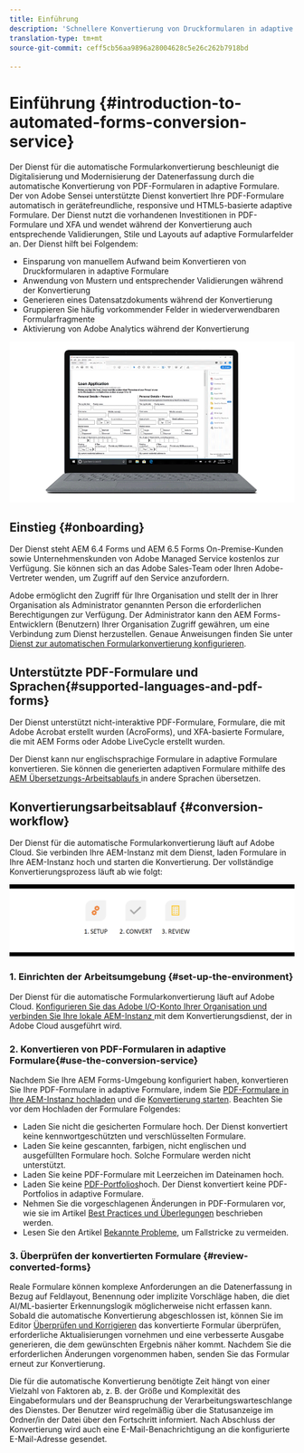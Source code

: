 ```yaml
---
title: Einführung
description: 'Schnellere Konvertierung von Druckformularen in adaptive Formulare '
translation-type: tm+mt
source-git-commit: ceff5cb56aa9896a28004628c5e26c262b7918bd

---
```



# Einführung {#introduction-to-automated-forms-conversion-service}

Der Dienst für die automatische Formularkonvertierung beschleunigt die Digitalisierung und Modernisierung der Datenerfassung durch die automatische Konvertierung von PDF-Formularen in adaptive Formulare. Der von Adobe Sensei unterstützte Dienst konvertiert Ihre PDF-Formulare automatisch in gerätefreundliche, responsive und HTML5-basierte adaptive Formulare. Der Dienst nutzt die vorhandenen Investitionen in PDF-Formulare und XFA und wendet während der Konvertierung auch entsprechende Validierungen, Stile und Layouts auf adaptive Formularfelder an. Der Dienst hilft bei Folgendem:

* Einsparung von manuellem Aufwand beim Konvertieren von Druckformularen in adaptive Formulare
* Anwendung von Mustern und entsprechender Validierungen während der Konvertierung 
* Generieren eines Datensatzdokuments während der Konvertierung
* Gruppieren Sie häufig vorkommender Felder in wiederverwendbaren Formularfragmente
* Aktivierung von Adobe Analytics während der Konvertierung

![Es ist einfach. Sie geben uns lediglich die Quellformulare und überlassen alles uns. Wir stellen Ihnen schöne adaptive Formulare bereit. Natürlich basteln Sie an der Ausgabe, bis Sie zufrieden sind. ](assets/pdf-to-adaptive-form-gitx50.gif)

## Einstieg {#onboarding}

Der Dienst steht AEM 6.4 Forms und AEM 6.5 Forms On-Premise-Kunden sowie Unternehmenskunden von Adobe Managed Service kostenlos zur Verfügung. Sie können sich an das Adobe Sales-Team oder Ihren Adobe-Vertreter wenden, um Zugriff auf den Service anzufordern.

Adobe ermöglicht den Zugriff für Ihre Organisation und stellt der in Ihrer Organisation als Administrator genannten Person die erforderlichen Berechtigungen zur Verfügung. Der Administrator kann den AEM Forms-Entwicklern (Benutzern) Ihrer Organisation Zugriff gewähren, um eine Verbindung zum Dienst herzustellen. Genaue Anweisungen finden Sie unter [Dienst zur automatischen Formularkonvertierung konfigurieren](configure-service.md).

## Unterstützte PDF-Formulare und Sprachen{#supported-languages-and-pdf-forms}

Der Dienst unterstützt nicht-interaktive PDF-Formulare, Formulare, die mit Adobe Acrobat erstellt wurden (AcroForms), und XFA-basierte Formulare, die mit AEM Forms oder Adobe LiveCycle erstellt wurden.

Der Dienst kann nur englischsprachige Formulare in adaptive Formulare konvertieren. Sie können die generierten adaptiven Formulare mithilfe des [AEM Übersetzungs-Arbeitsablaufs ](https://helpx.adobe.com/experience-manager/6-5/forms/using/using-aem-translation-workflow-to-localize-adaptive-forms.html) in andere Sprachen übersetzen.

## Konvertierungsarbeitsablauf  {#conversion-workflow}

Der Dienst für die automatische Formularkonvertierung läuft auf Adobe Cloud. Sie verbinden Ihre AEM-Instanz mit dem Dienst, laden Formulare in Ihre AEM-Instanz hoch und starten die Konvertierung. Der vollständige Konvertierungsprozess läuft ab wie folgt:

![Arbeitsablauf](assets/conversion-workflow.png)

### 1. Einrichten der Arbeitsumgebung {#set-up-the-environment}

Der Dienst für die automatische Formularkonvertierung läuft auf Adobe Cloud. [Konfigurieren Sie das Adobe I/O-Konto Ihrer Organisation und verbinden Sie Ihre lokale AEM-Instanz ](configure-service.md) mit dem Konvertierungsdienst, der in Adobe Cloud ausgeführt wird.

### 2. Konvertieren von PDF-Formularen in adaptive Formulare{#use-the-conversion-service}

Nachdem Sie Ihre AEM Forms-Umgebung konfiguriert haben, konvertieren Sie Ihre PDF-Formulare in adaptive Formulare, indem Sie [PDF-Formulare in Ihre AEM-Instanz hochladen](convert-existing-forms-to-adaptive-forms.md) und die [Konvertierung starten](convert-existing-forms-to-adaptive-forms.md#run-the-conversion). Beachten Sie vor dem Hochladen der Formulare Folgendes:

* Laden Sie nicht die gesicherten Formulare hoch. Der Dienst konvertiert keine kennwortgeschützten und verschlüsselten Formulare.
* Laden Sie keine gescannten, farbigen, nicht englischen und ausgefüllten Formulare hoch. Solche Formulare werden nicht unterstützt.
* Laden Sie keine PDF-Formulare mit Leerzeichen im Dateinamen hoch.
* Laden Sie keine [PDF-Portfolios](https://helpx.adobe.com/acrobat/using/overview-pdf-portfolios.html)hoch. Der Dienst konvertiert keine PDF-Portfolios in adaptive Formulare.
* Nehmen Sie die vorgeschlagenen Änderungen in PDF-Formularen vor, wie sie im Artikel [Best Practices und Überlegungen](styles-and-pattern-considerations-and-best-practices.md) beschrieben werden.
* Lesen Sie den Artikel [Bekannte Probleme](known-issues.md), um Fallstricke zu vermeiden.

### 3. Überprüfen der konvertierten Formulare {#review-converted-forms}

Reale Formulare können komplexe Anforderungen an die Datenerfassung in Bezug auf Feldlayout, Benennung oder implizite Vorschläge haben, die diet AI/ML-basierter Erkennungslogik möglicherweise nicht erfassen kann. Sobald die automatische Konvertierung abgeschlossen ist, können Sie im Editor [Überprüfen und Korrigieren](review-correct-ui-edited.md) das konvertierte Formular überprüfen, erforderliche Aktualisierungen vornehmen und eine verbesserte Ausgabe generieren, die dem gewünschten Ergebnis näher kommt. Nachdem Sie die erforderlichen Änderungen vorgenommen haben, senden Sie das Formular erneut zur Konvertierung.

Die für die automatische Konvertierung benötigte Zeit hängt von einer Vielzahl von Faktoren ab, z. B. der Größe und Komplexität des Eingabeformulars und der Beanspruchung der Verarbeitungswarteschlange des Dienstes. Der Benutzer wird regelmäßig über die Statusanzeige im Ordner/in der Datei über den Fortschritt informiert. Nach Abschluss der Konvertierung wird auch eine E-Mail-Benachrichtigung an die konfigurierte E-Mail-Adresse gesendet.
